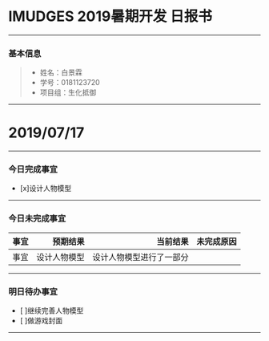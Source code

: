 # IMUDGES 2019暑期开发 日报书
-------


### 基本信息
> * 姓名：白景霖
> * 学号：0181123720
> * 项目组：生化抵御


-------


# 2019/07/17

-------

### 今日完成事宜
- [x]设计人物模型


-----
### 今日未完成事宜


| 事宜     |预期结果| 当前结果  | 未完成原因   | 
| --------   | -----:  | -----:  | :----:  |
|事宜|设计人物模型|设计人物模型进行了一部分|  |



------



### 明日待办事宜
- [ ]继续完善人物模型
- [ ]做游戏封面

-------
